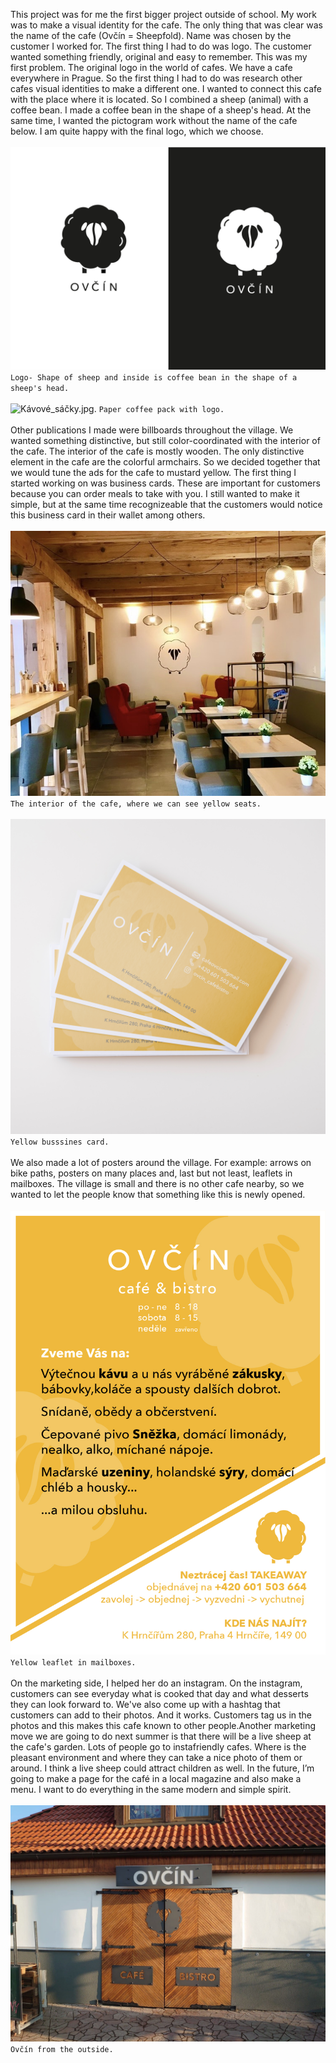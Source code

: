 This project was for me the first bigger project outside of school. My work was to make a visual identity for the cafe. The only thing that was clear was the name of the cafe (Ovčín = Sheepfold). Name was chosen by the customer I worked for. The first thing I had to do was logo. The customer wanted something friendly, original and easy to remember. This was my first problem. The original logo in the world of cafes. We have a cafe everywhere in Prague. So the first thing I had to do was research other cafes visual identities to make a different one. I wanted to connect this cafe with the place where it is located. So I combined a sheep (animal) with a coffee bean. I made a coffee bean in the shape of a sheep's head. At the same time, I wanted the pictogram work without the name of the cafe below. I am quite happy with the final logo, which we choose.
<br />
<br />
![logo_final.jpg.](./img/logo_final.jpg)
`Logo- Shape of sheep and inside is coffee bean in the shape of a sheep's head.`
<br />
<br />
![Kávové_sáčky.jpg.](./img/Kávové_sáčky.jpg)
`Paper coffee pack with logo.`
<br />
<br />
Other publications I made were billboards throughout the village. We wanted something distinctive, but still color-coordinated with the interior of the cafe. The interior of the cafe is mostly wooden. The only distinctive element in the cafe are the colorful armchairs. So we decided together that we would tune the ads for the cafe to mustard yellow. The first thing I started working on was business cards. These are important for customers because you can order meals to take with you. I still wanted to make it simple, but at the same time recognizeable that the customers would notice this business card in their wallet among others.
<br />
<br />
![interier.jpg.](./img/interier.jpg)
`The interior of the cafe, where we can see yellow seats.`
<br />
<br />
![vizitky.jpg.](./img/vizitky.jpg)
`Yellow busssines card.`
<br />
<br />
We also made a lot of posters around the village. For example: arrows on bike paths, posters on many places and, last but not least, leaflets in mailboxes. The village is small and there is no other cafe nearby, so we wanted to let the people know that something like this is newly opened.
<br />
<br />
![letak.jpg.](./img/letak.jpg)
`Yellow leaflet in mailboxes.`
<br />
<br />
On the marketing side, I helped her do an instagram. On the instagram, customers can see everyday what is cooked that day and what desserts they can look forward to. We've also come up with a hashtag that customers can add to their photos. And it works. Customers tag us in the photos and this makes this cafe known to other people.Another marketing move we are going to do next summer is that there will be a live sheep at the cafe's garden. Lots of people go to instafriendly cafes. Where is the pleasant environment and where they can take a nice photo of them or around. I think a live sheep could attract children as well.
In the future, I’m going to make a page for the café in a local magazine and also make a menu. I want to do everything in the same modern and simple spirit.
<br />
<br />
![brana.jpg.](./img/brana.jpg)
`Ovčín from the outside.`
